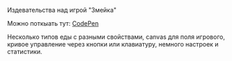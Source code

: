 Издевательства над игрой "Змейка"

Можно поткыать тут: [CodePen](https://codepen.io/4edo-the-reactor/pen/qBKomWb)

Несколько типов еды с разными свойствами, canvas для поля игрового, кривое управление через кнопки или клавиатуру, немного настроек и статистики.
